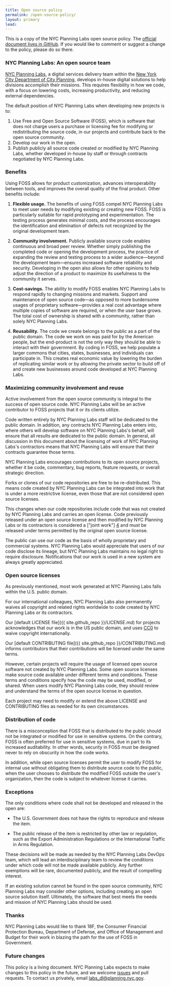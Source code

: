 ```yaml
---
title: Open source policy
permalink: /open-source-policy/
layout: primary
lead:
---
```


This is a copy of the NYC Planning Labs open source policy. The [official document lives in GitHub](https://github.com/nycplanning/labs-open-source-policy/blob/master/policy.md). If you would like to comment or suggest a change to the policy, please do so there.

### NYC Planning Labs: An open source team

[NYC Planning Labs](https://planninglabs.nyc), a digital services delivery team within the [New York City Department of City Planning](http://www.nyc.gov/planning), develops in-house digital solutions to help divisions accomplish their missions. This requires flexibility in how we code, with a focus on lowering costs, increasing productivity, and reducing external dependencies.

The default position of NYC Planning Labs when developing new projects is to:

1. Use Free and Open Source Software (FOSS), which is software that does not charge users a purchase or licensing fee for modifying or redistributing the source code, in our projects and contribute back to the open source community.
2. Develop our work in the open.
3. Publish publicly all source code created or modified by NYC Planning Labs, whether developed in-house by  staff or through contracts negotiated by NYC Planning Labs.

### Benefits

Using FOSS allows for product customization, advances interoperability between tools, and improves the overall quality of the final product. Other benefits include:

1. **Flexible usage.** The benefits of using FOSS compel NYC Planning Labs to meet user needs by modifying existing or creating new FOSS. FOSS is particularly suitable for rapid prototyping and experimentation. The testing process generates minimal costs, and the process encourages the identification and elimination of defects not recognized by the original development team.

2. **Community involvement.** Publicly available source code enables continuous and broad peer review. Whether simply publishing the completed code or opening the development process, the practice of expanding the review and testing process to a wider audience&mdash;beyond the development team&mdash;ensures increased software reliability and security. Developing in the open also allows for other opinions to help adjust the direction of a product to maximize its usefulness to the community it serves.

3. **Cost-savings.** The ability to modify FOSS enables NYC Planning Labs to respond rapidly to changing missions and markets. Support and maintenance of open source code&mdash;as opposed to more burdensome usages of proprietary software&mdash;provides a real cost advantage where multiple copies of software are required, or when the user base grows. The total cost of ownership is shared with a community, rather than solely NYC Planning Labs.

4. **Reusability.** The code we create belongs to the public as a part of the public domain. The code we work on was paid for by the American people, but the end-product is not the only way they should be able to interact with their government. By coding in FOSS, we help populate a larger commons that cities, states, businesses, and individuals can participate in. This creates real economic value by lowering the burden of replicating similar work or by allowing the private sector to build off of and create new businesses around code developed at NYC Planning Labs.

### Maximizing community involvement and reuse

Active involvement from the open source community is integral to the success of open source code. NYC Planning Labs will be an active contributor to FOSS projects that it or its clients utilize.

Code written entirely by NYC Planning Labs staff will be dedicated to the public domain. In addition, any contracts NYC Planning Labs enters into, where others will develop software on NYC Planning Labs's behalf, will ensure that all results are dedicated to the public domain. In general, all discussion in this document about the licensing of work of NYC Planning Labs's contractors means that NYC Planning Labs will ensure that their contracts guarantee those terms.

NYC Planning Labs encourages contributions to its open source projects, whether it be code, commentary, bug reports, feature requests, or overall strategic direction.

Forks or clones of our code repositories are free to be re-distributed. This means code created by NYC Planning Labs can be integrated into work that is under a more restrictive license, even those that are not considered open source licenses.

This changes when our code repositories include code that was not created by NYC Planning Labs and carries an open license. Code previously released under an open source license and then modified by NYC Planning Labs or its contractors is considered a ["joint work"] [4] and must be released under terms permitted by the original open source license.

  [4]: http://www.copyright.gov/title17/92chap1.html#101 "Joint Work"

The public can use our code as the basis of wholly proprietary and commercial systems. NYC Planning Labs would appreciate that users of our code disclose its lineage, but NYC Planning Labs maintains no legal right to require disclosure. Notifications that our work is used in a new system are always greatly appreciated.

### Open source licenses

As previously mentioned, most work generated at NYC Planning Labs falls within the U.S. public domain.

For our international colleagues, NYC Planning Labs also permanently waives all copyright and related rights worldwide to code created by NYC Planning Labs or its contractors.

Our [default LICENSE file]({{ site.github_repo }}/LICENSE.md) for projects acknowledges that our work is in the US public domain, and uses [CC0](https://creativecommons.org/publicdomain/zero/1.0/) to waive copyright internationally.

Our [default CONTRIBUTING file]({{ site.github_repo }}/CONTRIBUTING.md) informs contributors that their contributions will be licensed under the same terms.

However, certain projects will require the usage of licensed open source software not created by NYC Planning Labs. Some open source licenses make source code available under different terms and conditions. These terms and conditions specify how the code may be used, modified, or shared. When users modify NYC Planning Labs code, they should review and understand the terms of the open source license in question.

Each project may need to modify or extend the above LICENSE and CONTRIBUTING files as needed for its own circumstances.

### Distribution of code

There is a misconception that FOSS that is distributed to the public should not be integrated or modified for use in sensitive systems. On the contrary, FOSS is often preferred for use in sensitive systems, due in part to its increased auditability. In other words, security in FOSS must be designed never to rely on obscurity in how the code works.

In addition, while open source licenses permit the user to modify FOSS for internal use without obligating them to distribute source code to the public, when the user chooses to distribute the modified FOSS outside the user's organization, then the code is subject to whatever license it carries.

### Exceptions

The only conditions where code shall not be developed and released in the open are:

* The U.S. Government does not have the rights to reproduce and release the item.

* The public release of the item is restricted by other law or regulation, such as the Export Administration Regulations or the International Traffic in Arms Regulation.

These decisions will be made as needed by the NYC Planning Labs DevOps team, which will lead an interdisciplinary team to review the conditions under which code will not be made available publicly. Any further exemptions will be rare, documented publicly, and the result of compelling interest.

If an existing solution cannot be found in the open source community, NYC Planning Labs may consider other options, including creating an open source solution itself. Ultimately, the software that best meets the needs and mission of NYC Planning Labs should be used.

### Thanks

NYC Planning Labs would like to thank 18F, the Consumer Financial Protection Bureau, Department of Defense, and Office of Management and Budget for their work in blazing the path for the use of FOSS in Government.

### Future changes

This policy is a living document. NYC Planning Labs expects to make changes to this policy in the future, and we welcome [issues](https://github.com/nycplanning/labs-open-source-policy/issues) and pull requests. To contact us privately, email <a href="mailto:labs_dl@planning.nyc.gov">labs_dl@planning.nyc.gov</a>.
